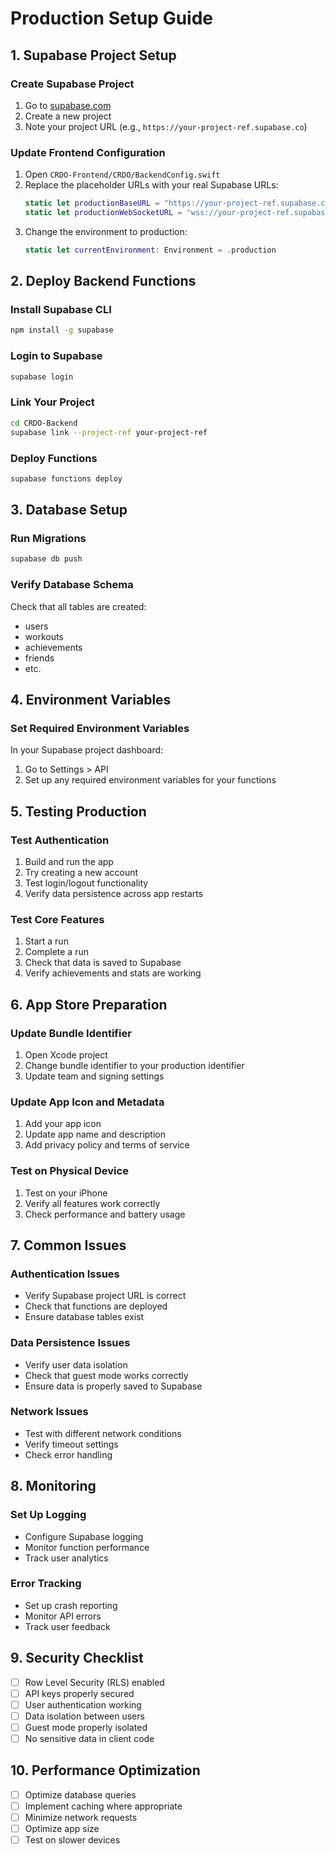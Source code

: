 # Production Setup Guide

## 1. Supabase Project Setup

### Create Supabase Project
1. Go to [supabase.com](https://supabase.com)
2. Create a new project
3. Note your project URL (e.g., `https://your-project-ref.supabase.co`)

### Update Frontend Configuration
1. Open `CRDO-Frontend/CRDO/BackendConfig.swift`
2. Replace the placeholder URLs with your real Supabase URLs:
   ```swift
   static let productionBaseURL = "https://your-project-ref.supabase.co/functions/v1"
   static let productionWebSocketURL = "wss://your-project-ref.supabase.co"
   ```
3. Change the environment to production:
   ```swift
   static let currentEnvironment: Environment = .production
   ```

## 2. Deploy Backend Functions

### Install Supabase CLI
```bash
npm install -g supabase
```

### Login to Supabase
```bash
supabase login
```

### Link Your Project
```bash
cd CRDO-Backend
supabase link --project-ref your-project-ref
```

### Deploy Functions
```bash
supabase functions deploy
```

## 3. Database Setup

### Run Migrations
```bash
supabase db push
```

### Verify Database Schema
Check that all tables are created:
- users
- workouts
- achievements
- friends
- etc.

## 4. Environment Variables

### Set Required Environment Variables
In your Supabase project dashboard:
1. Go to Settings > API
2. Set up any required environment variables for your functions

## 5. Testing Production

### Test Authentication
1. Build and run the app
2. Try creating a new account
3. Test login/logout functionality
4. Verify data persistence across app restarts

### Test Core Features
1. Start a run
2. Complete a run
3. Check that data is saved to Supabase
4. Verify achievements and stats are working

## 6. App Store Preparation

### Update Bundle Identifier
1. Open Xcode project
2. Change bundle identifier to your production identifier
3. Update team and signing settings

### Update App Icon and Metadata
1. Add your app icon
2. Update app name and description
3. Add privacy policy and terms of service

### Test on Physical Device
1. Test on your iPhone
2. Verify all features work correctly
3. Check performance and battery usage

## 7. Common Issues

### Authentication Issues
- Verify Supabase project URL is correct
- Check that functions are deployed
- Ensure database tables exist

### Data Persistence Issues
- Verify user data isolation
- Check that guest mode works correctly
- Ensure data is properly saved to Supabase

### Network Issues
- Test with different network conditions
- Verify timeout settings
- Check error handling

## 8. Monitoring

### Set Up Logging
- Configure Supabase logging
- Monitor function performance
- Track user analytics

### Error Tracking
- Set up crash reporting
- Monitor API errors
- Track user feedback

## 9. Security Checklist

- [ ] Row Level Security (RLS) enabled
- [ ] API keys properly secured
- [ ] User authentication working
- [ ] Data isolation between users
- [ ] Guest mode properly isolated
- [ ] No sensitive data in client code

## 10. Performance Optimization

- [ ] Optimize database queries
- [ ] Implement caching where appropriate
- [ ] Minimize network requests
- [ ] Optimize app size
- [ ] Test on slower devices 
